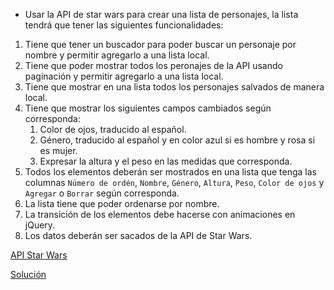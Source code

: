 - Usar la API de star wars para crear una lista de personajes, la lista tendrá que tener las siguientes funcionalidades:

1. Tiene que tener un buscador para poder buscar un personaje por nombre y permitir agregarlo a una lista local.
2. Tiene que poder mostrar todos los peronajes de la API usando paginación y permitir agregarlo a una lista local.
3. Tiene que mostrar en una lista todos los personajes salvados de manera local.
4. Tiene que mostrar los siguientes campos cambiados según corresponda:
   1. Color de ojos, traducido al español.
   2. Género, traducido al español y en color azul si es hombre y rosa si es mujer.
   3. Expresar la altura y el peso en las medidas que corresponda.
5. Todos los elementos deberán ser mostrados en una lista que tenga las columnas `Número de ordén`, `Nombre`, `Género`, `Altura`, `Peso`, `Color de ojos` y `Agregar` o `Borrar` según corresponda.
6. La lista tiene que poder ordenarse por nombre.
7. La transición de los elementos debe hacerse con animaciones en jQuery.
8. Los datos deberán ser sacados de la API de Star Wars.


[API Star Wars](https://swapi.co/)

[Solución](https://www.useloom.com/share/486116cb5de1409f9bb7192d5897669d)